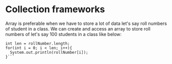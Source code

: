 # Collection frameworks

Array is preferable when we have to store a lot of data let's say roll numbers of student in a class. We can create and access an array to store roll numbers of let's say 100 students in a class like below:

```int[] rollNumber = new int[100];
int len = rollNumber.length;
for(int i = 0; i < len; i++){
  System.out.println(rollNumber[i]);
}```
